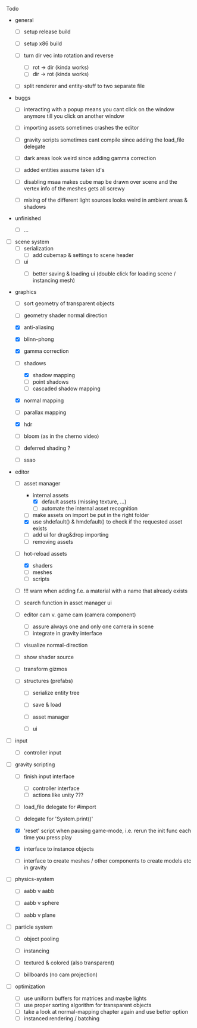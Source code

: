 Todo

- general
  - [ ] setup release build
  
  - [ ] setup x86 build
  
  - [ ] turn dir vec into rotation and reverse
  
    - [ ]  rot -> dir (kinda works)
    - [ ] dir -> rot (kinda works)
    
  - [ ] split renderer and entity-stuff to two separate file
  
    
  
- buggs

  - [ ] interacting with a popup means you cant click on the window anymore till you click on another window

  - [ ] importing assets sometimes crashes the editor

  - [ ] gravity scripts sometimes cant compile since adding the load_file delegate

  - [ ] dark areas look weird since adding gamma correction

  - [ ] added entities assume taken id's

  - [ ] disabling msaa makes cube map be drawn over scene and the vertex info of the meshes gets all screwy  

  - [ ] mixing of the different light sources looks weird in ambient areas & shadows

    

- unfinished

  - [ ] ...

    

- [ ] scene system
  - [ ] serialization
    - [ ] add cubemap & settings to scene header
  - [ ] ui
    - [ ] better saving & loading ui (double click for loading scene / instancing mesh)



- graphics
  - [ ] sort geometry of transparent objects
  
  - [ ] geometry shader normal direction
  
  - [x] anti-aliasing
  
  - [x]  blinn-phong
  
  - [x] gamma correction
  
  - [ ] shadows
  
    - [x] shadow mapping
    - [ ] point shadows
    - [ ] cascaded shadow mapping
    
  - [x] normal mapping
  
  - [ ] parallax mapping
  
  - [x] hdr
  
  - [ ] bloom (as in the cherno video)
  
  - [ ] deferred shading ?
  
  - [ ] ssao
  
    
  
- editor
  - [ ] asset manager
    - internal assets
      -  [x] default assets (missing texture, ...)
      -  [ ] automate the internal asset recognition
    - [ ] make assets on import be put in the right folder
    - [x] use shdefault() & hmdefault() to check if the requested asset exists
    - [ ] add ui for drag&drop importing
    - [ ] removing assets
    
  - [ ] hot-reload assets 
  
    - [x] shaders
    - [ ] meshes
    - [ ] scripts
  
  - [ ] !!! warn when adding f.e. a material with a name that already exists

  - [ ] search function in asset manager ui
  
  - [ ] editor cam v. game cam (camera component)
  
    - [ ] assure always one and only one camera in scene
    - [ ] integrate in gravity interface

  - [ ] visualize normal-direction

  - [ ] show shader source

  - [ ] transform gizmos

  - [ ] structures (prefabs)
  
    - [ ] serialize entity tree
    - [ ] save & load
    - [ ] asset manager
    - [ ] ui
  
    
  
- [ ] input 

  - [ ] controller input

  

- [ ] gravity scripting

  - [ ] finish input interface
    - [ ] controller interface
    - [ ] actions like unity ???

  - [ ] load_file delegate for #import 

  - [ ] delegate for 'System.print()'

  - [x] 'reset' script when pausing game-mode, i.e. rerun the init func each time you press play

  - [x] interface to instance objects 

  - [ ] interface to create meshes / other components to create models etc in gravity


  

- [ ] physics-system

  - [ ] aabb v aabb
  
  - [ ] aabb v sphere
  
  - [ ] aabb v plane
  
    
  
- [ ] particle system
  - [ ] object pooling
  
  - [ ] instancing 
  
  - [ ] textured & colored (also transparent)
  
  - [ ] billboards (no cam projection) 
  
    
  
- [ ] optimization
  - [ ] use uniform buffers for matrices and maybe lights
  - [ ] use proper sorting algorithm for transparent objects
  - [ ] take a look at normal-mapping chapter again and use better option
  - [ ] instanced rendering / batching